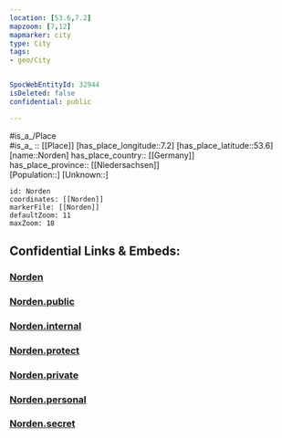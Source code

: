 ```yaml
---
location: [53.6,7.2] 
mapzoom: [7,12] 
mapmarker: city 
type: City
tags:
- geo/City


SpocWebEntityId: 32944
isDeleted: false
confidential: public

---
```

#is_a_/Place  
#is_a_ :: [[Place]] 
[has_place_longitude::7.2] 
[has_place_latitude::53.6] 
[name::Norden] 
has_place_country:: [[Germany]]  
has_place_province:: [[Niedersachsen]]  
[Population::] 
[Unknown::] 


```leaflet
id: Norden
coordinates: [[Norden]] 
markerFile: [[Norden]] 
defaultZoom: 11 
maxZoom: 18
```


## Confidential Links & Embeds: 

### [Norden](/_Standards/Earth/Continent/Europe/Europe~Central/Germany/Germany~West/Niedersachsen/counties~Niedersachsen/Aurich/cities~Aurich/Norden.md) 

### [Norden.public](/_public/Earth/Continent/Europe/Europe~Central/Germany/Germany~West/Niedersachsen/counties~Niedersachsen/Aurich/cities~Aurich/Norden.public.md) 

### [Norden.internal](/_internal/Earth/Continent/Europe/Europe~Central/Germany/Germany~West/Niedersachsen/counties~Niedersachsen/Aurich/cities~Aurich/Norden.internal.md) 

### [Norden.protect](/_protect/Earth/Continent/Europe/Europe~Central/Germany/Germany~West/Niedersachsen/counties~Niedersachsen/Aurich/cities~Aurich/Norden.protect.md) 

### [Norden.private](/_private/Earth/Continent/Europe/Europe~Central/Germany/Germany~West/Niedersachsen/counties~Niedersachsen/Aurich/cities~Aurich/Norden.private.md) 

### [Norden.personal](/_personal/Earth/Continent/Europe/Europe~Central/Germany/Germany~West/Niedersachsen/counties~Niedersachsen/Aurich/cities~Aurich/Norden.personal.md) 

### [Norden.secret](/_secret/Earth/Continent/Europe/Europe~Central/Germany/Germany~West/Niedersachsen/counties~Niedersachsen/Aurich/cities~Aurich/Norden.secret.md)

